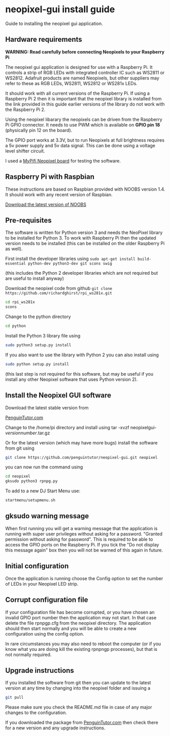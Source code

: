 # neopixel-gui install guide

Guide to installing the neopixel gui application.

## Hardware requirements

**WARNING: Read carefully before connecting Neopixels to your Raspberry Pi**

The neopixel gui application is designed for use with a Raspberry Pi. It controls a strip of RGB LEDs with integrated controller IC such as WS2811 or WS2812. Adafruit products are named Neopixels, but other suppliers may refer to these as RGB LEDs, WS2811, WS2812 or WS281x LEDs.

It should work with all current versions of the Raspberry Pi. If using a Raspberry Pi 2 then it is important that the neopixel library is installed from the link provided in this guide earlier versions of the library do not work with the Raspberry Pi 2.

Using the neopixel libarary the neopixels can be driven from the Raspberry Pi GPIO connector. It needs to use PWM which is available on **GPIO pin 18** (physically pin 12 on the board).

The GPIO port works at 3.3V, but to run Neopixels at full brightness requires a 5v power supply and 5v data signal. This can be done using a voltage level shifter circuit.

I used a [MyPifi Neopixel board](http://smstextblog.blogspot.co.uk/2015/03/afirstly-thank-you-for-purchasing-this.html) for testing the software.

## Raspberry Pi with Raspbian

These instructions are based on Raspbian provided with NOOBS version 1.4. It should work with any recent version of Raspbian. 

[Download the latest version of NOOBS](https://www.raspberrypi.org/downloads/)

## Pre-requisites

The software is written for Python version 3 and needs the NeoPixel library to be installed for Python 3. To work with Raspberry Pi then the updated version needs to be installed (this can be installed on the older Raspberry Pi as well).

First install the developer libraries using
`sudo apt-get install build-essential python-dev python3-dev git scons swig`

(this includes the Python 2 developer libraries which are not required but are useful to install anyway)

Download the neopixel code from github
`git clone https://github.com/richardghirst/rpi_ws281x.git`

```bash
cd rpi_ws281x
scons
```

Change to the python directory 
```bash
cd python
```

Install the Python 3 library file using

```bash
sudo python3 setup.py install
```

If you also want to use the library with Python 2 you can also install using

```bash
sudo python setup.py install
```
(this last step is not required for this software, but may be useful if you install any other Neopixel software that uses Python version 2).


## Install the Neopixel GUI software

Download the latest stable version from

[PenguinTutor.com](http://www.penguintutor.com)

Change to the /home/pi directory and install using
tar -xvzf neopixelgui-<i>versionnumber</i>.tar.gz

Or for the latest version (which may have more bugs) install the software from git using 

```bash
git clone https://github.com/penguintutor/neopixel-gui.git neopixel
```

you can now run the command using

```bash 
cd neopixel
gksudo python3 rpnpg.py
```

To add to a new DJ Start Menu use:
```bash
startmenu/setupmenu.sh
```

## gksudo warning message

When first running you will get a warning message that the application is running with super user privileges without asking for a password. "Granted permission without asking for password". This is required to be able to access the GPIO ports on the Raspberry Pi. If you tick the "Do not display this message again" box then you will not be warned of this again in future.

## Initial configuration

Once the application is running choose the Config option to set the number of LEDs in your Neopixel LED strip. 

## Corrupt configuration file

If your configuration file has become corrupted, or you have chosen an invalid GPIO port number then the application may not start. In that case delete the file rpnpgp.cfg from the neopixel directory. The application should then start normally and you will be able to create a new configuration using the config option. 

In rare circumstances you may also need to reboot the computer (or if you know what you are doing kill the existing rpnpngp processes), but that is not normally required.

## Upgrade instructions

If you installed the software from git then you can update to the latest version at any time by changing into the neopixel folder and issuing a 

```bash
git pull
```
Please make sure you check the README.md file in case of any major changes to the configuration.

If you downloaded the package from [PenguinTutor.com](http://www.penguintutor.com) then check there for a new version and any upgrade instructions.

